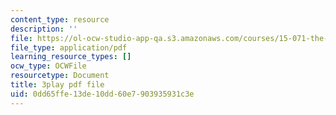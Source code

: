 ```yaml
---
content_type: resource
description: ''
file: https://ol-ocw-studio-app-qa.s3.amazonaws.com/courses/15-071-the-analytics-edge-spring-2017/0dd65ffe13de10dd60e7903935931c3e_Cks6Wn29TLg.pdf
file_type: application/pdf
learning_resource_types: []
ocw_type: OCWFile
resourcetype: Document
title: 3play pdf file
uid: 0dd65ffe-13de-10dd-60e7-903935931c3e
---
```

